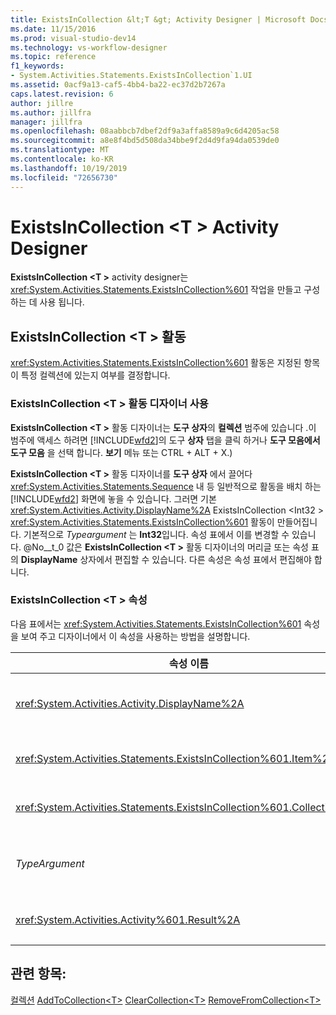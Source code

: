 ```yaml
---
title: ExistsInCollection &lt;T &gt; Activity Designer | Microsoft Docs
ms.date: 11/15/2016
ms.prod: visual-studio-dev14
ms.technology: vs-workflow-designer
ms.topic: reference
f1_keywords:
- System.Activities.Statements.ExistsInCollection`1.UI
ms.assetid: 0acf9a13-caf5-4bb4-ba22-ec37d2b7267a
caps.latest.revision: 6
author: jillre
ms.author: jillfra
manager: jillfra
ms.openlocfilehash: 08aabbcb7dbef2df9a3affa8589a9c6d4205ac58
ms.sourcegitcommit: a8e8f4bd5d508da34bbe9f2d4d9fa94da0539de0
ms.translationtype: MT
ms.contentlocale: ko-KR
ms.lasthandoff: 10/19/2019
ms.locfileid: "72656730"
---
```

# <a name="existsincollectionlttgt-activity-designer"></a>ExistsInCollection &lt;T &gt; Activity Designer
**ExistsInCollection \<T >** activity designer는 <xref:System.Activities.Statements.ExistsInCollection%601> 작업을 만들고 구성 하는 데 사용 됩니다.

## <a name="the-existsincollectiont-activity"></a>ExistsInCollection \<T > 활동
 <xref:System.Activities.Statements.ExistsInCollection%601> 활동은 지정된 항목이 특정 컬렉션에 있는지 여부를 결정합니다.

### <a name="using-the-existsincollectiont-activity-designer"></a>ExistsInCollection \<T > 활동 디자이너 사용
 **ExistsInCollection \<T >** 활동 디자이너는 **도구 상자**의 **컬렉션** 범주에 있습니다 .이 범주에 액세스 하려면 [!INCLUDE[wfd2](../includes/wfd2-md.md)]의 도구 **상자** 탭을 클릭 하거나 **도구 모음에서 도구 모음** 을 선택 합니다. **보기** 메뉴 또는 CTRL + ALT + X.)

 **ExistsInCollection \<T >** 활동 디자이너를 **도구 상자** 에서 끌어다 <xref:System.Activities.Statements.Sequence> 내 등 일반적으로 활동을 배치 하는 [!INCLUDE[wfd2](../includes/wfd2-md.md)] 화면에 놓을 수 있습니다. 그러면 기본 <xref:System.Activities.Activity.DisplayName%2A> ExistsInCollection \<Int32 > <xref:System.Activities.Statements.ExistsInCollection%601> 활동이 만들어집니다. 기본적으로 *Typeargument* 는 **Int32**입니다. 속성 표에서 이를 변경할 수 있습니다.  @No__t_0 값은 **ExistsInCollection \<T >** 활동 디자이너의 머리글 또는 속성 표의 **DisplayName** 상자에서 편집할 수 있습니다. 다른 속성은 속성 표에서 편집해야 합니다.

### <a name="the-existsincollectiont-properties"></a>ExistsInCollection \<T > 속성
 다음 표에서는 <xref:System.Activities.Statements.ExistsInCollection%601> 속성을 보여 주고 디자이너에서 이 속성을 사용하는 방법을 설명합니다.

|속성 이름|필수|사용법|
|-------------------|--------------|-----------|
|<xref:System.Activities.Activity.DisplayName%2A>|False|<xref:System.Activities.Statements.ExistsInCollection%601> 활동의 이름입니다. 기본값은 ExistsInCollection \<Int32 >입니다. <xref:System.Activities.Activity.DisplayName%2A> 값은 꼭 필요하지 않더라도 사용하는 것이 좋습니다.|
|<xref:System.Activities.Statements.ExistsInCollection%601.Item%2A>|True|컬렉션에 추가할 항목 \<T >입니다. 이 항목의 형식은 *T* *형식입니다.* 이 항목을 지정하려면 속성 표에 Visual Basic 식을 입력합니다.|
|<xref:System.Activities.Statements.ExistsInCollection%601.Collection%2A>|True|항목이 추가될 컬렉션입니다. 이 컬렉션은 **ICollection \<TypeArgument >** 형식입니다. 컬렉션을 지정하려면 속성 표에 Visual Basic 식을 입력합니다.|
|*TypeArgument*|True|<xref:System.Collections.Generic.ICollection%601>에 포함된 항목의 형식 T입니다. 기본적으로이 형식 *인수* 형식은 **Int32**로 설정 됩니다. 형식을 변경 하려면 속성 표의 콤보 상자에서 *Typeargument* 의 값을 변경 합니다.|
|<xref:System.Activities.Activity%601.Result%2A>|False|지정된 항목이 컬렉션에 있는지 여부를 나타내는 값입니다. 결과에 바인딩할 변수를 지정하려면 속성 표에 Visual Basic 식을 입력합니다.|

## <a name="see-also"></a>관련 항목:
 [컬렉션](../workflow-designer/collection-activity-designers.md) [AddToCollection\<T>](../workflow-designer/addtocollection-t-activity-designer.md) [ClearCollection\<T>](../workflow-designer/clearcollection-t-activity-designer.md) [RemoveFromCollection\<T>](../workflow-designer/removefromcollection-t-activity-designer.md)
